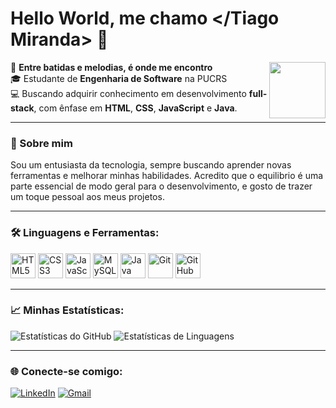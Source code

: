 # Hello World, me chamo </Tiago Miranda> 👋

<img align="right" src="https://i.pinimg.com/564x/49/bc/0e/49bc0eed2de814a76484157045298feb.jpg" width="90px"> 

🎵 **Entre batidas e melodias, é onde me encontro**   
🎓 Estudante de **Engenharia de Software** na PUCRS  
💻 Buscando adquirir conhecimento em desenvolvimento **full-stack**, com ênfase em **HTML**, **CSS**, **JavaScript** e **Java**.

---

### 🚀 Sobre mim
Sou um entusiasta da tecnologia, sempre buscando aprender novas ferramentas e melhorar minhas habilidades. Acredito que o equilibrio é uma parte essencial de modo geral para o desenvolvimento, e gosto de trazer um toque pessoal aos meus projetos.

---

### 🛠 Linguagens e Ferramentas:

<p align="left">
  <img src="https://cdn.jsdelivr.net/gh/devicons/devicon/icons/html5/html5-original.svg" alt="HTML5" width="40" height="40"/>
  <img src="https://cdn.jsdelivr.net/gh/devicons/devicon/icons/css3/css3-original.svg" alt="CSS3" width="40" height="40"/>
  <img src="https://cdn.jsdelivr.net/gh/devicons/devicon/icons/javascript/javascript-original.svg" alt="JavaScript" width="40" height="40"/>
  <img src="https://cdn.jsdelivr.net/gh/devicons/devicon/icons/mysql/mysql-original.svg" alt="MySQL" width="40" height="40"/>
  <img src="https://cdn.jsdelivr.net/gh/devicons/devicon/icons/java/java-original.svg" alt="Java" width="40" height="40"/>
  <img src="https://cdn.jsdelivr.net/gh/devicons/devicon/icons/git/git-original.svg" alt="Git" width="40" height="40"/>
  <img src="https://img.icons8.com/nolan/64/github.png" alt="GitHub Desktop" width="40" /></p>
  

---

### 📈 Minhas Estatísticas:
![Estatísticas do GitHub](https://github-readme-stats.vercel.app/api?username=TIAG0MIRANDA&show_icons=true&theme=blue)
![Estatísticas de Linguagens](https://github-readme-stats.vercel.app/api/top-langs/?username=TIAG0MIRANDA&layout=compact&langs_count=7&theme=blue)

---

 ### 🌐 Conecte-se comigo:
[![LinkedIn](https://img.shields.io/badge/LinkedIn-0A66C2?style=for-the-badge&logo=linkedin&logoColor=white)](https://www.linkedin.com/in/miranda-tiago/)
[![Gmail](https://img.shields.io/badge/Gmail-D14836?style=for-the-badge&logo=gmail&logoColor=white)](mailto:tminazak0249@gmail.com)
